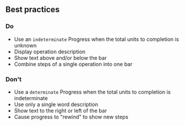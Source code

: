 ## Best practices

### Do

- Use an `indeterminate` Progress when the total units to completion is unknown
- Display operation description
- Show text above and/or below the bar
- Combine steps of a single operation into one bar

### Don't

- Use a `determinate` Progress when the total units to completion is indeterminate
- Use only a single word description
- Show text to the right or left of the bar
- Cause progress to "rewind" to show new steps
